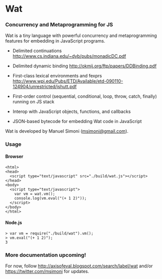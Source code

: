 # Wat

### Concurrency and Metaprogramming for JS

Wat is a tiny language with powerful concurrency and metaprogramming
features for embedding in JavaScript programs.

* Delimited continuations http://www.cs.indiana.edu/~dyb/pubs/monadicDC.pdf

* Delimited dynamic binding http://okmij.org/ftp/papers/DDBinding.pdf

* First-class lexical environments and fexprs http://www.wpi.edu/Pubs/ETD/Available/etd-090110-124904/unrestricted/jshutt.pdf

* First-order control (sequential, conditional, loop, throw, catch, finally) running on JS stack

* Interop with JavaScript objects, functions, and callbacks

* JSON-based bytecode for embedding Wat code in JavaScript

Wat is developed by Manuel Simoni (msimoni@gmail.com).

### Usage

#### Browser

    <html>
    <head>
      <script type="text/javascript" src="./build/wat.js"></script>
    </head>
    <body>
      <script type="text/javascript">
        var vm = wat.vm();
        console.log(vm.eval("(+ 1 2)"));
      </script>
    </body>
    </html>

#### Node.js

    > var vm = require("./build/wat").vm();
    > vm.eval("(+ 1 2)");
    3

### More documentation upcoming!

For now, follow http://axisofeval.blogspot.com/search/label/wat and/or
https://twitter.com/msimoni for updates.
